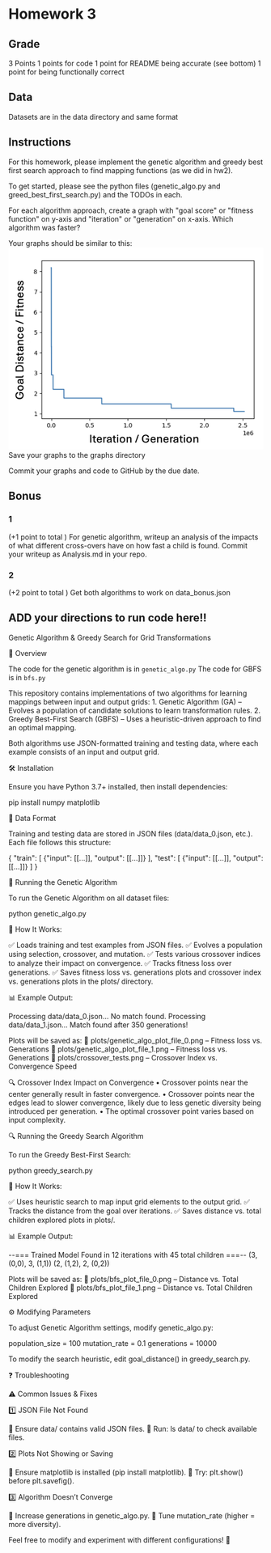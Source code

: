 # Homework 3

## Grade
3 Points
1 points for code
1 point for README being accurate (see bottom)
1 point for being functionally correct

## Data
Datasets are in the data directory and same format


## Instructions
For this homework, please implement the genetic algorithm
and greedy best first search approach to find mapping functions (as we did in hw2).

To get started, please see the python files (genetic_algo.py and greed_best_first_search.py) and the TODOs in each.

For each algorithm approach, create a graph with "goal score" or "fitness function" on y-axis
and "iteration" or "generation" on x-axis. Which algorithm was faster?

Your graphs should be similar to this:
![example_plot.png](example_plot.png)
Save your graphs to the graphs directory

Commit your graphs and code to GitHub by the due date.

## Bonus
### 1
(+1 point to total )
For genetic algorithm, writeup an analysis of the impacts of what different
cross-overs have on how fast a child is found. Commit your writeup as Analysis.md
in your repo.

### 2
(+2 point to total )
Get both algorithms to work on data_bonus.json

## ADD your directions to run code here!!

Genetic Algorithm & Greedy Search for Grid Transformations

📌 Overview

The code for the genetic algorithm is in `genetic_algo.py`
The code for GBFS is in `bfs.py`

This repository contains implementations of two algorithms for learning mappings between input and output grids:
	1.	Genetic Algorithm (GA) – Evolves a population of candidate solutions to learn transformation rules.
	2.	Greedy Best-First Search (GBFS) – Uses a heuristic-driven approach to find an optimal mapping.

Both algorithms use JSON-formatted training and testing data, where each example consists of an input and output grid.

🛠 Installation

Ensure you have Python 3.7+ installed, then install dependencies:

pip install numpy matplotlib

📂 Data Format

Training and testing data are stored in JSON files (data/data_0.json, etc.). Each file follows this structure:

{
    "train": [
        {"input": [[...]], "output": [[...]]}
    ],
    "test": [
        {"input": [[...]], "output": [[...]]}
    ]
}

🚀 Running the Genetic Algorithm

To run the Genetic Algorithm on all dataset files:

python genetic_algo.py

🔹 How It Works:

✅ Loads training and test examples from JSON files.
✅ Evolves a population using selection, crossover, and mutation.
✅ Tests various crossover indices to analyze their impact on convergence.
✅ Tracks fitness loss over generations.
✅ Saves fitness loss vs. generations plots and crossover index vs. generations plots in the plots/ directory.

📊 Example Output:

Processing data/data_0.json...
No match found.
Processing data/data_1.json...
Match found after 350 generations!

Plots will be saved as:
📌 plots/genetic_algo_plot_file_0.png – Fitness loss vs. Generations
📌 plots/genetic_algo_plot_file_1.png – Fitness loss vs. Generations
📌 plots/crossover_tests.png – Crossover Index vs. Convergence Speed

🔍 Crossover Index Impact on Convergence
	•	Crossover points near the center generally result in faster convergence.
	•	Crossover points near the edges lead to slower convergence, likely due to less genetic diversity being introduced per generation.
	•	The optimal crossover point varies based on input complexity.

🔍 Running the Greedy Search Algorithm

To run the Greedy Best-First Search:

python greedy_search.py

🔹 How It Works:

✅ Uses heuristic search to map input grid elements to the output grid.
✅ Tracks the distance from the goal over iterations.
✅ Saves distance vs. total children explored plots in plots/.

📊 Example Output:

--=== Trained Model Found in 12 iterations with 45 total children ===--
(3, (0,0), 3, (1,1))
(2, (1,2), 2, (0,2))

Plots will be saved as:
📌 plots/bfs_plot_file_0.png – Distance vs. Total Children Explored
📌 plots/bfs_plot_file_1.png – Distance vs. Total Children Explored

⚙ Modifying Parameters

To adjust Genetic Algorithm settings, modify genetic_algo.py:

population_size = 100
mutation_rate = 0.1
generations = 10000

To modify the search heuristic, edit goal_distance() in greedy_search.py.

❓ Troubleshooting

⚠ Common Issues & Fixes

1️⃣ JSON File Not Found

📌 Ensure data/ contains valid JSON files.
📌 Run: ls data/ to check available files.

2️⃣ Plots Not Showing or Saving

📌 Ensure matplotlib is installed (pip install matplotlib).
📌 Try: plt.show() before plt.savefig().

3️⃣ Algorithm Doesn’t Converge

📌 Increase generations in genetic_algo.py.
📌 Tune mutation_rate (higher = more diversity).

Feel free to modify and experiment with different configurations! 🚀
